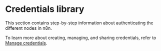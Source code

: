 # Credentials library

This section contains step-by-step information about authenticating the different nodes in n8n.

To learn more about creating, managing, and sharing credentials, refer to [Manage credentials](/credentials/).

